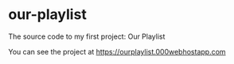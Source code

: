 # our-playlist
The source code to my first project: Our Playlist

You can see the project at https://ourplaylist.000webhostapp.com
